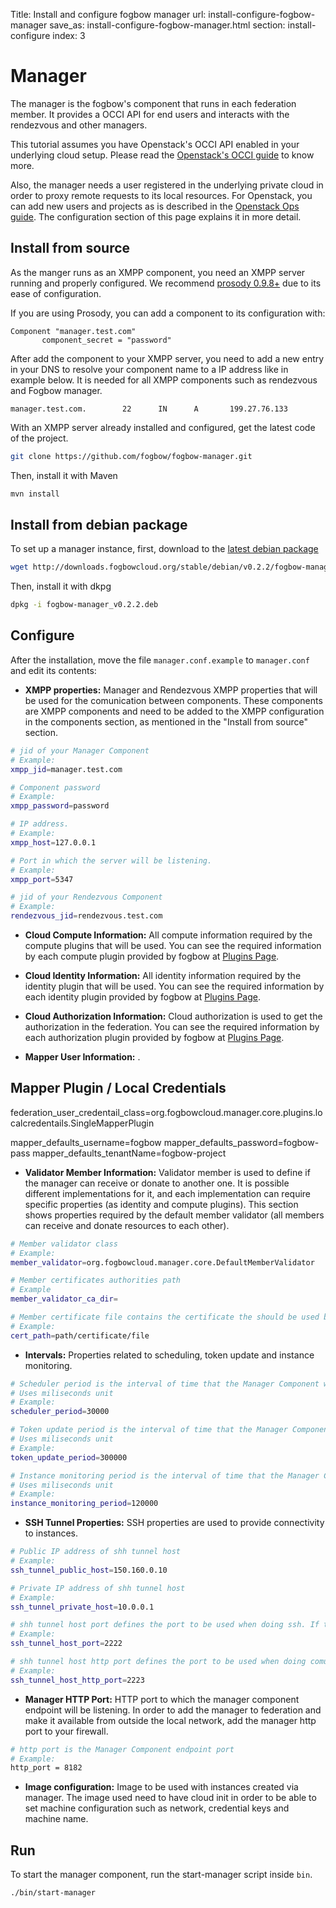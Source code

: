 Title: Install and configure fogbow manager
url: install-configure-fogbow-manager
save_as: install-configure-fogbow-manager.html
section: install-configure
index: 3

# Manager

The manager is the fogbow's component that runs in each federation member. It provides a OCCI API for end users and interacts with the rendezvous and other managers. 

This tutorial assumes you have Openstack's OCCI API enabled in your underlying cloud setup. Please read the <a href="https://wiki.openstack.org/wiki/Occi#How_to_use_the_OCCI_interface" target=_blank>Openstack's OCCI guide</a> to know more.

Also, the manager needs a user registered in the underlying private cloud in order to proxy remote requests to its local resources. For Openstack, you can add new users and projects as is described in the <a href="http://docs.openstack.org/trunk/openstack-ops/content/projects_users.html#create_new_users" target=_blank>Openstack Ops guide</a>. The configuration section of this page explains it in more detail.

## Install from source
As the manger runs as an XMPP component, you need an XMPP server running and properly configured.
We recommend <a href="https://prosody.im/" target=_blank>prosody 0.9.8+</a> due to its ease of configuration.

If you are using Prosody, you can add a component to its configuration with:
``` shell
Component "manager.test.com"
       component_secret = "password"
```

After add the component to your XMPP server, you need to add a new entry in your DNS to resolve your component name to a IP address like in example below. It is needed for all XMPP components such as rendezvous and Fogbow manager.
``` shell
manager.test.com.        22      IN      A       199.27.76.133
```

With an XMPP server already installed and configured, get the latest code of the project.
```bash
git clone https://github.com/fogbow/fogbow-manager.git
```
Then, install it with Maven
```bash
mvn install
```

## Install from debian package
To set up a manager instance, first, download to the <a href="http://downloads.fogbowcloud.org/stable/debian/v0.2.2/fogbow-manager/fogbow-manager_v0.2.2.deb">latest debian package</a>
```bash
wget http://downloads.fogbowcloud.org/stable/debian/v0.2.2/fogbow-manager/fogbow-manager_v0.2.2.deb
```

Then, install it with dkpg
```bash
dpkg -i fogbow-manager_v0.2.2.deb 
```

## Configure
After the installation, move the file ```manager.conf.example``` to ```manager.conf``` and edit its contents:

* **XMPP properties:** Manager and Rendezvous XMPP properties that will be used for the comunication between components. These components are XMPP components and need to be added to the XMPP configuration in the components section, as mentioned in the "Install from source" section.

```bash
# jid of your Manager Component
# Example:
xmpp_jid=manager.test.com

# Component password
# Example:
xmpp_password=password

# IP address.
# Example:
xmpp_host=127.0.0.1

# Port in which the server will be listening.
# Example:
xmpp_port=5347

# jid of your Rendezvous Component
# Example:
rendezvous_jid=rendezvous.test.com
```

* **Cloud Compute Information:** All compute information required by the compute plugins that will be used. You can see the required information by each compute plugin provided by fogbow at [Plugins Page](http://www.fogbowcloud.org/install-plugins).


* **Cloud Identity Information:** All identity information required by the identity plugin that will be used. You can see the required information by each identity plugin provided by fogbow at [Plugins Page](http://www.fogbowcloud.org/install-plugins).


* **Cloud Authorization Information:** Cloud authorization is used to get the authorization in the federation.  You can see the required information by each authorization plugin provided by fogbow at [Plugins Page](http://www.fogbowcloud.org/install-plugins).

* **Mapper User Information:** .

## Mapper Plugin / Local Credentials
federation_user_credentail_class=org.fogbowcloud.manager.core.plugins.localcredentails.SingleMapperPlugin

mapper_defaults_username=fogbow
mapper_defaults_password=fogbow-pass
mapper_defaults_tenantName=fogbow-project

* **Validator Member Information:** Validator member is used to define if the manager can receive or donate to another one. It is possible different implementations for it, and each implementation can require specific properties (as identity and compute plugins). This section shows properties required by the default member validator (all members can receive and donate resources to each other).

```bash
# Member validator class
# Example:
member_validator=org.fogbowcloud.manager.core.DefaultMemberValidator

# Member certificates authorities path
# Example
member_validator_ca_dir=

# Member certificate file contains the certificate the should be used by the manager 
# Example:
cert_path=path/certificate/file
```

* **Intervals:** Properties related to scheduling, token update and instance monitoring.

```bash
# Scheduler period is the interval of time that the Manager Component will periodicaly submit requests that are not fulfilled yet
# Uses miliseconds unit
# Example:
scheduler_period=30000

# Token update period is the interval of time that the Manager Component will check if it is needed to get new token for requests and get it if yes
# Uses miliseconds unit
# Example:
token_update_period=300000

# Instance monitoring period is the interval of time that the Manager Component will check if the request's instance still exists. If not, the manager will update request state according to request's attributes
# Uses miliseconds unit
# Example:
instance_monitoring_period=120000
```

* **SSH Tunnel Properties:** SSH properties are used to provide connectivity to instances.

```bash
# Public IP address of shh tunnel host
# Example:
ssh_tunnel_public_host=150.160.0.10

# Private IP address of shh tunnel host
# Example:
ssh_tunnel_private_host=10.0.0.1

# shh tunnel host port defines the port to be used when doing ssh. If this property isn't set, the default value is 2222
# Example:
ssh_tunnel_host_port=2222

# shh tunnel host http port defines the port to be used when doing comunication with que ssh tunnel host
# Example:
ssh_tunnel_host_http_port=2223

```

* **Manager HTTP Port:** HTTP port to which the manager component endpoint will be listening. In order to add the manager to federation and make it available from outside the local network, add the manager http port to your firewall.

```bash
# http port is the Manager Component endpoint port
# Example:
http_port = 8182

```

* **Image configuration:** Image to be used with instances created via manager. The image used need to have cloud init in order to be able to set machine configuration such as network, credential keys and machine name.

## Run 
To start the manager component, run the start-manager script inside ```bin```.

```bash
./bin/start-manager
```
